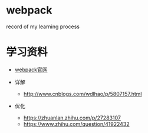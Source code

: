 # webpack
record of my learning process


# 学习资料

- [webpack官网](https://webpack.js.org/configuration/)

- 详解
  - http://www.cnblogs.com/wdlhao/p/5807157.html

- 优化
  - https://zhuanlan.zhihu.com/p/27283107
  - https://www.zhihu.com/question/41922432

